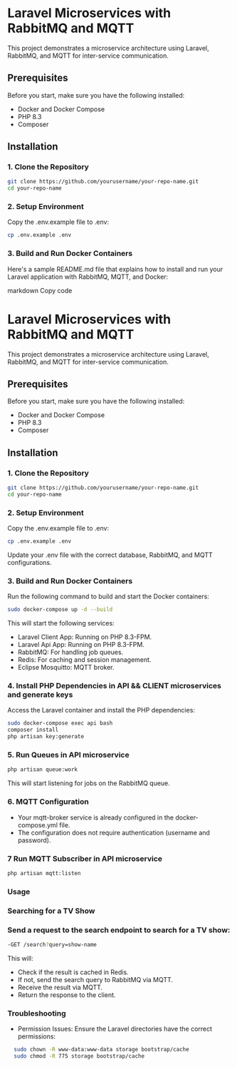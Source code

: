 # Laravel Microservices with RabbitMQ and MQTT

This project demonstrates a microservice architecture using Laravel, RabbitMQ, and MQTT for inter-service communication.

## Prerequisites

Before you start, make sure you have the following installed:

- Docker and Docker Compose
- PHP 8.3
- Composer

## Installation

### 1. Clone the Repository
```bash
git clone https://github.com/yourusername/your-repo-name.git
cd your-repo-name
```
### 2. Setup Environment

Copy the .env.example file to .env:
```bash
cp .env.example .env
```

### 3. Build and Run Docker Containers

Here's a sample README.md file that explains how to install and run your Laravel application with RabbitMQ, MQTT, and Docker:

markdown
Copy code
# Laravel Microservices with RabbitMQ and MQTT

This project demonstrates a microservice architecture using Laravel, RabbitMQ, and MQTT for inter-service communication.

## Prerequisites

Before you start, make sure you have the following installed:

- Docker and Docker Compose
- PHP 8.3
- Composer

## Installation

### 1. Clone the Repository

```bash
git clone https://github.com/yourusername/your-repo-name.git
cd your-repo-name
```
### 2. Setup Environment
Copy the .env.example file to .env:

```bash
cp .env.example .env
```
Update your .env file with the correct database, RabbitMQ, and MQTT configurations.

###  3. Build and Run Docker Containers
Run the following command to build and start the Docker containers:
```bash
sudo docker-compose up -d --build
```
This will start the following services:

- Laravel Client App: Running on PHP 8.3-FPM.
- Laravel Api App: Running on PHP 8.3-FPM.
- RabbitMQ: For handling job queues.
- Redis: For caching and session management.
- Eclipse Mosquitto: MQTT broker.
###  4. Install PHP Dependencies in API && CLIENT microservices and generate keys
Access the Laravel container and install the PHP dependencies:
```bash
sudo docker-compose exec api bash
composer install
php artisan key:generate
```
###  5. Run Queues in API microservice
```bash
php artisan queue:work
```
This will start listening for jobs on the RabbitMQ queue.

### 6. MQTT Configuration
- Your mqtt-broker service is already configured in the docker-compose.yml file.
- The configuration does not require authentication (username and password).

### 7 Run MQTT Subscriber in API microservice
```bash
php artisan mqtt:listen
```

### Usage
### Searching for a TV Show
### Send a request to the search endpoint to search for a TV show:
```bash
-GET /search?query=show-name
```

This will:

- Check if the result is cached in Redis.
- If not, send the search query to RabbitMQ via MQTT.
- Receive the result via MQTT.
- Return the response to the client.
### Troubleshooting
- Permission Issues: Ensure the Laravel directories have the correct permissions:
```bash
  sudo chown -R www-data:www-data storage bootstrap/cache
  sudo chmod -R 775 storage bootstrap/cache
```